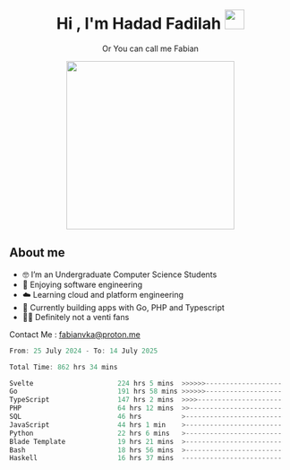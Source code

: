 <h1 align="center">Hi , I'm Hadad Fadilah  <img src="https://media.giphy.com/media/hvRJCLFzcasrR4ia7z/giphy.gif" width="35" ></h1>
<p align="center"><span>Or You can call me <span style="font: bold">Fabian</span></p>
<p align="center">
<img src="https://media.tenor.com/78dNivDemDAAAAAi/speech-bubble-venti.gif" width="300"/>    
</p>

##  About me
- 🤓 I’m an Undergraduate Computer Science Students
- 🍰 Enjoying software engineering
- ☁️ Learning cloud and platform engineering
- 🧰 Currently building apps with Go, PHP and Typescript 
- 🏃‍♂️ Definitely not a venti fans

Contact Me : fabianvka@proton.me

<!--START_SECTION:waka-->

```go
From: 25 July 2024 - To: 14 July 2025

Total Time: 862 hrs 34 mins

Svelte                     224 hrs 5 mins  >>>>>>-------------------   25.77 %
Go                         191 hrs 58 mins >>>>>>-------------------   22.08 %
TypeScript                 147 hrs 2 mins  >>>>---------------------   16.91 %
PHP                        64 hrs 12 mins  >>-----------------------   07.38 %
SQL                        46 hrs          >------------------------   05.29 %
JavaScript                 44 hrs 1 min    >------------------------   05.06 %
Python                     22 hrs 6 mins   >------------------------   02.54 %
Blade Template             19 hrs 21 mins  >------------------------   02.23 %
Bash                       18 hrs 56 mins  >------------------------   02.18 %
Haskell                    16 hrs 37 mins  -------------------------   01.91 %
```

<!--END_SECTION:waka-->




<!--
**Fadil-Tao/Fadil-Tao** is a ✨ _special_ ✨ repository because its `README.md` (this file) appears on your GitHub profile.


